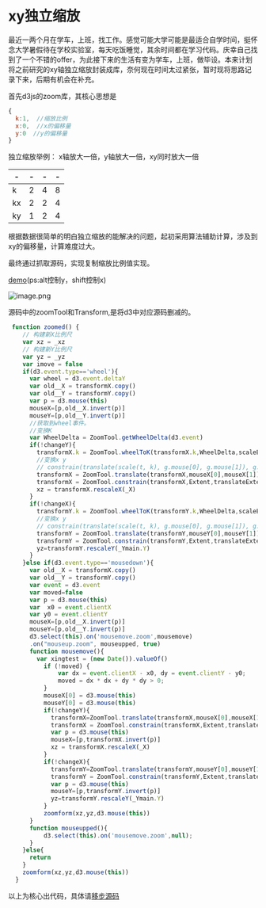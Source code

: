 # xy独立缩放

最近一两个月在学车，上班，找工作。感觉可能大学可能是最适合自学时间，挺怀念大学暑假待在学校实验室，每天吃饭睡觉，其余时间都在学习代码。庆幸自己找到了一个不错的offer，为此接下来的生活有变为学车，上班，做毕设。本来计划将之前研究的xy轴独立缩放封装成库，奈何现在时间太过紧张，暂时现将思路记录下来，后期有机会在补充。

首先d3js的zoom库，其核心思想是

```javascript
{
  k:1,  //缩放比例
  x:0,  //x的偏移量
  y:0  //y的偏移量
}
```

独立缩放举例：
x轴放大一倍，y轴放大一倍，xy同时放大一倍

|-|-|-|-|
|-|-|-|-|
|k|2|4|8|
|kx|2|2|4|
|ky|1|2|4|

根据数据很简单的明白独立缩放的能解决的问题，起初采用算法辅助计算，涉及到xy的偏移量，计算难度过大。

最终通过抓取源码，实现复制缩放比例值实现。

[demo](https://doter1995.github.io/d3/MQVisWidget/demo/)(ps:alt控制y，shift控制x)

![image.png](https://upload-images.jianshu.io/upload_images/3967890-08d7739d61293384.png?imageMogr2/auto-orient/strip%7CimageView2/2/w/1240)

源码中的zoomTool和Transform,是将d3中对应源码删减的。

```javascript
 function zoomed() {
    // 构建新X比例尺
    var xz = _xz
    // 构建新Y比例尺
    var yz = _yz
    var imove = false
    if(d3.event.type=='wheel'){
      var wheel = d3.event.deltaY
      var old__X = transformX.copy()
      var old__Y = transformY.copy()
      var p = d3.mouse(this)
      mouseX=[p,old__X.invert(p)]
      mouseY=[p,old__Y.invert(p)]
      //获取到wheel事件。
      //变换K
      var WheelDelta = ZoomTool.getWheelDelta(d3.event)
      if(!changeY){
        transformX.k = ZoomTool.wheelToK(transformX.k,WheelDelta,scaleExtent)
        //变换x y
        // constrain(translate(scale(t, k), g.mouse[0], g.mouse[1]), g.extent, translateExtent);
        transformX = ZoomTool.translate(transformX,mouseX[0],mouseX[1])
        transformX = ZoomTool.constrain(transformX,Extent,translateExtent)
        xz = transformX.rescaleX(_X)
      }
      if(!changeX){
        transformY.k = ZoomTool.wheelToK(transformY.k,WheelDelta,scaleExtent)
        //变换x y
        // constrain(translate(scale(t, k), g.mouse[0], g.mouse[1]), g.extent, translateExtent);
        transformY = ZoomTool.translate(transformY,mouseY[0],mouseY[1])
        transformY = ZoomTool.constrain(transformY,Extent,translateExtent)
        yz=transformY.rescaleY(_Ymain.Y)
      }
    }else if(d3.event.type=='mousedown'){
      var old__X = transformX.copy()
      var old__Y = transformY.copy()
      var event = d3.event
      var moved=false
      var p = d3.mouse(this)
      var  x0 = event.clientX
      var y0 = event.clientY
      mouseX=[p,old__X.invert(p)]
      mouseY=[p,old__Y.invert(p)]
      d3.select(this).on('mousemove.zoom',mousemove)
      .on("mouseup.zoom", mouseupped, true)
      function mousemove(){
        var xingtest = (new Date()).valueOf()
          if (!moved) {
              var dx = event.clientX - x0, dy = event.clientY - y0;
              moved = dx * dx + dy * dy > 0;
          }
          mouseX[0] = d3.mouse(this)
          mouseY[0] = d3.mouse(this)
          if(!changeY){
            transformX=ZoomTool.translate(transformX,mouseX[0],mouseX[1])
            transformX = ZoomTool.constrain(transformX,Extent,translateExtent)
            var p = d3.mouse(this)
            mouseX=[p,transformX.invert(p)]
            xz = transformX.rescaleX(_X)
          }
          if(!changeX){
            transformY=ZoomTool.translate(transformY,mouseY[0],mouseY[1])
            transformY = ZoomTool.constrain(transformY,Extent,translateExtent)
            var p = d3.mouse(this)
            mouseY=[p,transformY.invert(p)]
            yz=transformY.rescaleY(_Ymain.Y)
          }
          zoomform(xz,yz,d3.mouse(this))
      }
      function mouseupped(){
          d3.select(this).on('mousemove.zoom',null);
      }
    }else{
      return
    }
    zoomform(xz,yz,d3.mouse(this))
  }
```

以上为核心出代码，具体请[移步源码](https://github.com/doter1995/doter1995.github.io/tree/master/d3/MQVisWidget/src)
